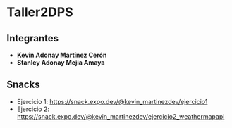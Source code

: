 # Taller2DPS

## Integrantes

* **Kevin Adonay Martínez Cerón** 
* **Stanley Adonay Mejia Amaya** 

## Snacks

* Ejercicio 1: https://snack.expo.dev/@kevin_martinezdev/ejercicio1
* Ejercicio 2: https://snack.expo.dev/@kevin_martinezdev/ejercicio2_weathermapapi

